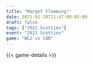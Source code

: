 ```yaml
---
title: "Margot Flemming!"
date: 2021-02-20T21:47:00-05:00
draft: false
tags: ["2021 Scotties"]
event: "2021 Scotties"
game: "WC2 vs CAN"
---
```

{{< game-details >}}
<!--more--> 